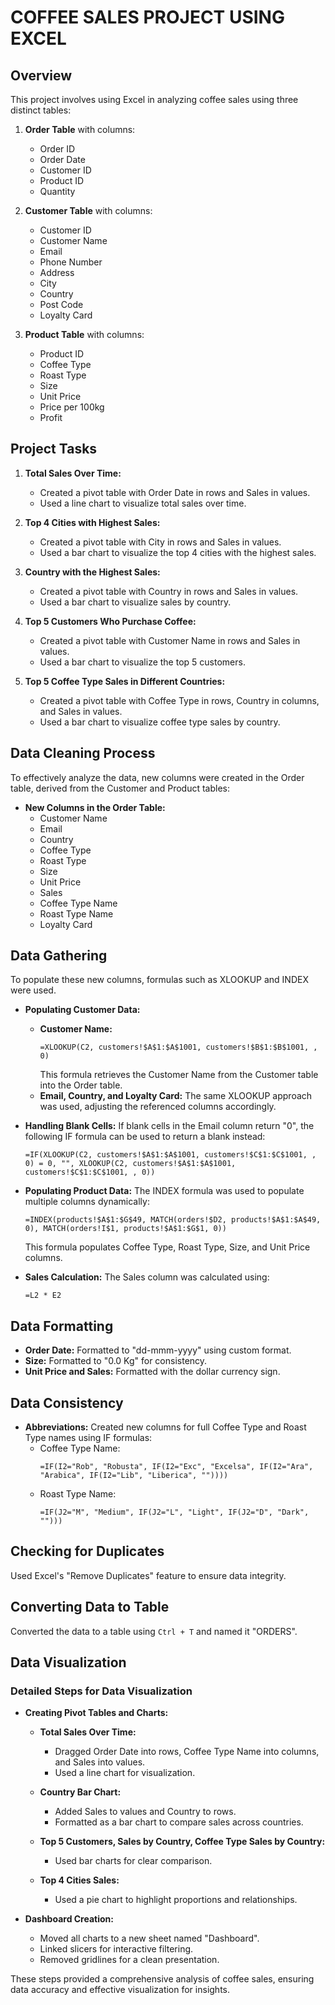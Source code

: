 
# COFFEE SALES PROJECT USING EXCEL

## Overview
This project involves using Excel in analyzing coffee sales using three distinct tables:

1. **Order Table** with columns:
   - Order ID
   - Order Date
   - Customer ID
   - Product ID
   - Quantity

2. **Customer Table** with columns:
   - Customer ID
   - Customer Name
   - Email
   - Phone Number
   - Address
   - City
   - Country
   - Post Code
   - Loyalty Card

3. **Product Table** with columns:
   - Product ID
   - Coffee Type
   - Roast Type
   - Size
   - Unit Price
   - Price per 100kg
   - Profit

## Project Tasks
1. **Total Sales Over Time:**
   - Created a pivot table with Order Date in rows and Sales in values.
   - Used a line chart to visualize total sales over time.
  
2. **Top 4 Cities with Highest Sales:**
   - Created a pivot table with City in rows and Sales in values.
   - Used a bar chart to visualize the top 4 cities with the highest sales.
  
3. **Country with the Highest Sales:**
   - Created a pivot table with Country in rows and Sales in values.
   - Used a bar chart to visualize sales by country.
  
4. **Top 5 Customers Who Purchase Coffee:**
   - Created a pivot table with Customer Name in rows and Sales in values.
   - Used a bar chart to visualize the top 5 customers.
  
5. **Top 5 Coffee Type Sales in Different Countries:**
   - Created a pivot table with Coffee Type in rows, Country in columns, and Sales in values.
   - Used a bar chart to visualize coffee type sales by country.

## Data Cleaning Process
To effectively analyze the data, new columns were created in the Order table, derived from the Customer and Product tables:

- **New Columns in the Order Table:**
  - Customer Name
  - Email
  - Country
  - Coffee Type
  - Roast Type
  - Size
  - Unit Price
  - Sales
  - Coffee Type Name
  - Roast Type Name
  - Loyalty Card

## Data Gathering
To populate these new columns, formulas such as XLOOKUP and INDEX were used.

- **Populating Customer Data:**
  - **Customer Name:**
    ```excel
    =XLOOKUP(C2, customers!$A$1:$A$1001, customers!$B$1:$B$1001, , 0)
    ```
    This formula retrieves the Customer Name from the Customer table into the Order table.
  - **Email, Country, and Loyalty Card:**
    The same XLOOKUP approach was used, adjusting the referenced columns accordingly.

- **Handling Blank Cells:**
  If blank cells in the Email column return "0", the following IF formula can be used to return a blank instead:
  ```excel
  =IF(XLOOKUP(C2, customers!$A$1:$A$1001, customers!$C$1:$C$1001, , 0) = 0, "", XLOOKUP(C2, customers!$A$1:$A$1001, customers!$C$1:$C$1001, , 0))
  ```

- **Populating Product Data:**
  The INDEX formula was used to populate multiple columns dynamically:
  ```excel
  =INDEX(products!$A$1:$G$49, MATCH(orders!$D2, products!$A$1:$A$49, 0), MATCH(orders!I$1, products!$A$1:$G$1, 0))
  ```
  This formula populates Coffee Type, Roast Type, Size, and Unit Price columns.

- **Sales Calculation:**
  The Sales column was calculated using:
  ```excel
  =L2 * E2
  ```

## Data Formatting
- **Order Date:**
  Formatted to "dd-mmm-yyyy" using custom format.
- **Size:**
  Formatted to "0.0 Kg" for consistency.
- **Unit Price and Sales:**
  Formatted with the dollar currency sign.

## Data Consistency
- **Abbreviations:**
  Created new columns for full Coffee Type and Roast Type names using IF formulas:
  - Coffee Type Name:
    ```excel
    =IF(I2="Rob", "Robusta", IF(I2="Exc", "Excelsa", IF(I2="Ara", "Arabica", IF(I2="Lib", "Liberica", ""))))
    ```
  - Roast Type Name:
    ```excel
    =IF(J2="M", "Medium", IF(J2="L", "Light", IF(J2="D", "Dark", "")))
    ```

## Checking for Duplicates
Used Excel's "Remove Duplicates" feature to ensure data integrity.

## Converting Data to Table
Converted the data to a table using `Ctrl + T` and named it "ORDERS".

## Data Visualization

### Detailed Steps for Data Visualization

- **Creating Pivot Tables and Charts:**
  - **Total Sales Over Time:**
    - Dragged Order Date into rows, Coffee Type Name into columns, and Sales into values.
    - Used a line chart for visualization.
  
  - **Country Bar Chart:**
    - Added Sales to values and Country to rows.
    - Formatted as a bar chart to compare sales across countries.
  
  - **Top 5 Customers, Sales by Country, Coffee Type Sales by Country:**
    - Used bar charts for clear comparison.
  
  - **Top 4 Cities Sales:**
    - Used a pie chart to highlight proportions and relationships.

- **Dashboard Creation:**
  - Moved all charts to a new sheet named "Dashboard".
  - Linked slicers for interactive filtering.
  - Removed gridlines for a clean presentation.

These steps provided a comprehensive analysis of coffee sales, ensuring data accuracy and effective visualization for insights.
```
